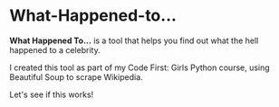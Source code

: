 # What-Happened-to...
<b>What Happened To...</b> is a tool that helps you find out what the hell happened to a celebrity. 

I created this tool as part of my Code First: Girls Python course, using Beautiful Soup to scrape Wikipedia. 

Let's see if this works!
